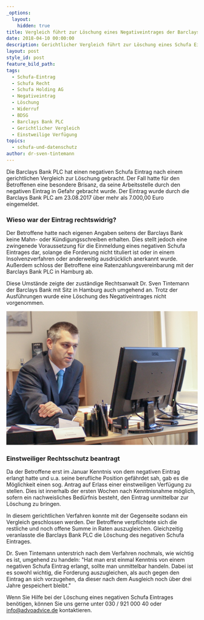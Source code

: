 ```yaml
---
_options:
  layout:
    hidden: true
title: Vergleich führt zur Löschung eines Negativeintrages der Barclays Bank
date: 2018-04-10 00:00:00
description: Gerichtlicher Vergleich führt zur Löschung eines Schufa Eintrages
layout: post
style_id: post
feature_bild_path:
tags:
  - Schufa-Eintrag
  - Schufa Recht
  - Schufa Holding AG
  - Negativeintrag
  - Löschung
  - Widerruf
  - BDSG
  - Barclays Bank PLC
  - Gerichtlicher Vergleich
  - Einstweilige Verfügung
topics:
  - schufa-und-datenschutz
author: dr-sven-tintemann
---
```


Die Barclays Bank PLC hat einen negativen Schufa Eintrag nach einem gerichtlichen Vergleich zur Löschung gebracht. Der Fall hatte für den Betroffenen eine besondere Brisanz, da seine Arbeitsstelle durch den negativen Eintrag in Gefahr gebracht wurde. Der Eintrag wurde durch die Barclays Bank PLC am 23.08.2017 über mehr als 7.000,00 Euro eingemeldet.

### Wieso war der Eintrag rechtswidrig?

Der Betroffene hatte nach eigenen Angaben seitens der Barclays Bank keine Mahn- oder Kündigungsschreiben erhalten. Dies stellt jedoch eine zwingenede Voraussetzung für die Einmeldung eines negativen Schufa Eintrages dar, solange die Forderung nicht tituliert ist oder in einem Insolvenzverfahren oder anderweitig ausdrücklich anerkannt wurde. Außerdem schloss der Betroffene eine Ratenzahlungsvereinbarung mit der Barclays Bank PLC in Hamburg ab.

Diese Umstände zeigte der zuständige Rechtsanwalt Dr. Sven Tintemann der Barclays Bank mit Sitz in Hamburg auch umgehend an. Trotz der Ausführungen wurde eine Löschung des Negativeintrages nicht vorgenommen.

![](/uploads/advoadvice-01-5-von-80.jpg)

### Einstweiliger Rechtsschutz beantragt

Da der Betroffene erst im Januar Kenntnis von dem negativen Eintrag erlangt hatte und u.a. seine berufliche Position gefährdet sah, gab es die Möglichkeit einen sog. Antrag auf Erlass einer einstweiligen Verfügung zu stellen. Dies ist innerhalb der ersten Wochen nach Kenntnisnahme möglich, sofern ein nachweisliches Bedürfnis besteht, den Eintrag unmittelbar zur Löschung zu bringen.

In diesem gerichtlichen Verfahren konnte mit der Gegenseite sodann ein Vergleich geschlossen werden. Der Betroffene verpflichtete sich die restliche und noch offene Summe in Raten auszugleichen. Gleichzeitig veranlasste die Barclays Bank PLC die Löschung des negativen Schufa Eintrages.

Dr. Sven Tintemann unterstrich nach dem Verfahren nochmals, wie wichtig es ist, umgehend zu handeln: "Hat man erst einmal Kenntnis von einem negativen Schufa Eintrag erlangt, sollte man unmittelbar handeln. Dabei ist es sowohl wichtig, die Forderung auszugleichen, als auch gegen den Eintrag an sich vorzugehen, da dieser nach dem Ausgleich noch über drei Jahre gespeichert bleibt."

Wenn Sie Hilfe bei der Löschung eines negativen Schufa Eintrages benötigen, können Sie uns gerne unter 030 / 921 000 40 oder info@advoadvice.de kontaktieren.